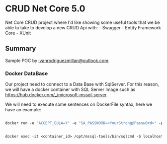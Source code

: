 # CRUD Net Core 5.0
Net Core CRUD project where I'd like showing some useful tools that we be able to take to develop a new CRUD Api with:
    - Swagger
    - Entity Framework Core
    - XUnit

## Summary
Sample POC by ivanrodriguezmillan@outlook.com.


### Docker DataBase
Our project need to connect to a Data Base with SqlServer. For this reason, we will have a docker container 
with SQL Server Image such as https://hub.docker.com/_/microsoft-mssql-server.

We will need to execute some sentences on DockerFile syntax, here we have an example:
```dockerfile

docker run -e "ACCEPT_EULA=Y" -e "SA_PASSWORD=<YourStrong@Passw0rd>" -p 1433:1433 -d mcr.microsoft.com/mssql/server:latest


docker exec -it <container_id> /opt/mssql-tools/bin/sqlcmd -S localhost -U sa -P <YourStrong@Passw0rd>

```